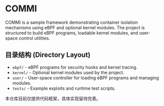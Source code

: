 # COMMI

COMMI is a sample framework demonstrating container isolation mechanisms using eBPF and
optional kernel modules. The project is structured to build eBPF programs,
loadable kernel modules, and user-space control utilities.

## 目录结构 (Directory Layout)

- `ebpf/` - eBPF programs for security hooks and kernel tracing.
- `kernel/` - Optional kernel modules used by the project.
- `user/` - User-space controller for loading eBPF programs and managing modules.
- `tests/` - Example exploits and runtime test scripts.

本仓库目前仅提供代码框架，具体实现留待完善。
